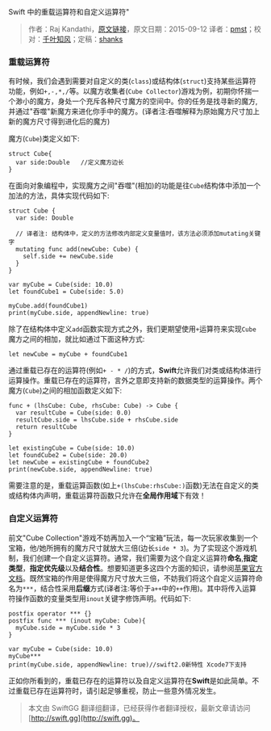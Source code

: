 Swift 中的重载运算符和自定义运算符"

> 作者：Raj Kandathi，[原文链接](http://rajkandathi.com/operator-overloading-custom-operators-in-swift/)，原文日期：2015-09-12
> 译者：[pmst](http://www.jianshu.com/users/596f2ba91ce9/latest_articles)；校对：[千叶知风](http://weibo.com/xiaoxxiao)；定稿：[shanks](http://codebuild.me/)
  







  


### 重载运算符

有时候，我们会遇到需要对自定义的类(`class`)或结构体(`struct`)支持某些运算符功能，例如`+,-,*,/`等。以魔方收集者(`Cube Collector`)游戏为例，初期你怀揣一个渺小的魔方，身处一个充斥各种尺寸魔方的空间中。你的任务是找寻新的魔方,并通过"吞噬"新魔方来进化你手中的魔方。(译者注:吞噬解释为原始魔方尺寸加上新的魔方尺寸得到进化后的魔方)


魔方(`Cube`)类定义如下:

    
    struct Cube{
      var side:Double	//定义魔方边长
    }

在面向对象编程中，实现魔方之间"吞噬"(相加)的功能是往`Cube`结构体中添加一个加法的方法，具体实现代码如下:      

    
    struct Cube {
      var side: Double
       	
      // 译者注: 结构体中，定义的方法修改内部定义变量值时，该方法必须添加mutating关键字
      mutating func add(newCube: Cube) {
        self.side += newCube.side
      }
    }
    
    var myCube = Cube(side: 10.0)		
    let foundCube1 = Cube(side: 5.0)
    
    myCube.add(foundCube1)
    print(myCube.side, appendNewline: true)

除了在结构体中定义`add`函数实现方式之外，我们更期望使用`+`运算符来实现`Cube`魔方之间的相加，就比如通过下面这种方式:

    
    let newCube = myCube + foundCube1

通过重载已存在的运算符(例如`+ - * /`)的方式，**Swift**允许我们对类或结构体进行运算操作。重载已存在的运算符，言外之意即支持新的数据类型的运算操作。两个魔方(`Cube`)之间的相加函数定义如下: 

    
    func + (lhsCube: Cube, rhsCube: Cube) -> Cube {
      var resultCube = Cube(side: 0.0)
      resultCube.side = lhsCube.side + rhsCube.side
      return resultCube
    }
    
    let existingCube = Cube(side: 10.0)
    let foundCube2 = Cube(side: 20.0)
    let newCube = existingCube + foundCube2
    print(newCube.side, appendNewline: true)

需要注意的是，重载运算函数(如上`+(lhsCube:rhsCube:)`函数)无法在自定义的类或结构体内声明，重载运算符函数只允许在**全局作用域**下有效！

### 自定义运算符

前文"Cube Collection"游戏不妨再加入一个“宝箱”玩法，每一次玩家收集到一个宝箱，他/她所拥有的魔方尺寸就放大三倍(边长`side * 3`)。为了实现这个游戏机制，我们创建一个自定义运算符。通常，我们需要为这个自定义运算符**命名**,**指定类型**，**指定优先级**以及**结合性**。想要知道更多这四个方面的知识，请参阅[苹果官方文档](http://wiki.jikexueyuan.com/project/swift/chapter2/25_Advanced_Operators.html)。既然宝箱的作用是使得魔方尺寸放大三倍，不妨我们将这个自定义运算符命名为`***`，结合性采用**后缀**方式(译者注:等价于`a++`中的`++`作用)。其中将传入运算符操作函数的变量类型用`inout`关键字修饰声明。代码如下:      

    
    postfix operator *** {}
    postfix func *** (inout myCube: Cube){
      myCube.side = myCube.side * 3
    }
    
    var myCube = Cube(side: 10.0)
    myCube***
    print(myCube.side, appendNewline: true)//swift2.0新特性 Xcode7下支持

正如你所看到的，重载已存在的运算符以及自定义运算符在**Swift**是如此简单。不过重载已存在运算符时，请引起足够重视，防止一些意外情况发生。
> 本文由 SwiftGG 翻译组翻译，已经获得作者翻译授权，最新文章请访问 [http://swift.gg](http://swift.gg)。